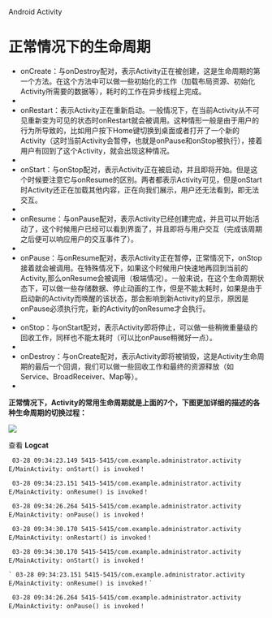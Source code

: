 Android Activity
# 正常情况下的生命周期 #
- onCreate：与onDestroy配对，表示Activity正在被创建，这是生命周期的第一个方法。在这个方法中可以做一些初始化的工作（加载布局资源、初始化Activity所需要的数据等），耗时的工作在异步线程上完成。
- 
- onRestart：表示Activity正在重新启动。一般情况下，在当前Activity从不可见重新变为可见的状态时onRestart就会被调用。这种情形一般是由于用户的行为所导致的，比如用户按下Home键切换到桌面或者打开了一个新的Activity（这时当前Activity会暂停，也就是onPause和onStop被执行），接着用户有回到了这个Activity，就会出现这种情况。
- 
- onStart：与onStop配对，表示Activity正在被启动，并且即将开始。但是这个时候要注意它与onResume的区别。两者都表示Activity可见，但是onStart时Activity还正在加载其他内容，正在向我们展示，用户还无法看到，即无法交互。
- 
- onResume：与onPause配对，表示Activity已经创建完成，并且可以开始活动了，这个时候用户已经可以看到界面了，并且即将与用户交互（完成该周期之后便可以响应用户的交互事件了）。
- 
- onPause：与onResume配对，表示Activity正在暂停，正常情况下，onStop接着就会被调用。在特殊情况下，如果这个时候用户快速地再回到当前的Activity,那么onResume会被调用（极端情况）。一般来说，在这个生命周期状态下，可以做一些存储数据、停止动画的工作，但是不能太耗时，如果是由于启动新的Activity而唤醒的该状态，那会影响到新Activity的显示，原因是onPause必须执行完，新的Activity的onResume才会执行。
- 
- onStop：与onStart配对，表示Activity即将停止，可以做一些稍微重量级的回收工作，同样也不能太耗时（可以比onPause稍微好一点）。
- 
- onDestroy：与onCreate配对，表示Activity即将被销毁，这是Activity生命周期的最后一个回调，我们可以做一些回收工作和最终的资源释放（如Service、BroadReceiver、Map等）。
- 

**正常情况下，Activity的常用生命周期就是上面的7个，下图更加详细的描述的各种生命周期的切换过程：**

![](https://i.imgur.com/xYjRjVM.png)

查看 **Logcat**

   ` 03-28 09:34:23.149 5415-5415/com.example.administrator.activity E/MainActivity: onStart() is invoked！`
   
   ` 03-28 09:34:23.151 5415-5415/com.example.administrator.activity E/MainActivity: onResume() is invoked！`
   
   ` 03-28 09:34:26.264 5415-5415/com.example.administrator.activity E/MainActivity: onPause() is invoked！`
   
   ` 03-28 09:34:30.170 5415-5415/com.example.administrator.activity E/MainActivity: onRestart() is invoked！`
   
   ` 03-28 09:34:30.170 5415-5415/com.example.administrator.activity E/MainActivity: onStart() is invoked！`
   
    ` 03-28 09:34:23.151 5415-5415/com.example.administrator.activity E/MainActivity: onResume() is invoked！`
   
   ` 03-28 09:34:26.264 5415-5415/com.example.administrator.activity E/MainActivity: onPause() is invoked！`
    
